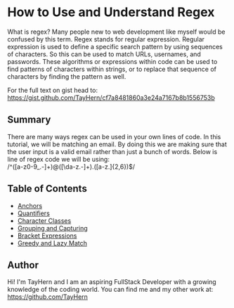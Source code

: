 # How to Use and Understand Regex

What is regex?  Many people new to web development like myself would be confused by this term.  Regex stands for regular expression.  Regular expression is used to define a specific search pattern by using sequences of characters.  So this can be used to match URLs, usernames, and passwords.  These algorithms or expressions within code can be used to find patterns of characters within strings, or to replace that sequence of characters by finding the pattern as well.

For the full text on gist head to: https://gist.github.com/TayHern/cf7a8481860a3e24a7167b8b1556753b

## Summary

There are many ways regex can be used in your own lines of code.  In this tutorial, we will be matching an email.  By doing this we are making sure that the user input is a valid email rather than just a bunch of words.  Below is line of regex code we will be using:<br>
/^([a-z0-9_\.-]+)@([\da-z\.-]+)\.([a-z\.]{2,6})$/

## Table of Contents

- [Anchors](#anchors)
- [Quantifiers](#quantifiers)
- [Character Classes](#character-classes)
- [Grouping and Capturing](#grouping-and-capturing)
- [Bracket Expressions](#bracket-expressions)
- [Greedy and Lazy Match](#greedy-and-lazy-match)

## Author

Hi! I'm TayHern and I am an aspiring FullStack Developer with a growing knowledge of the coding world.  You can find me and my other work at: https://github.com/TayHern

